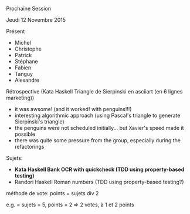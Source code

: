 Prochaine Session

Jeudi 12 Novembre 2015

Présent
- Michel
- Christophe
- Patrick
- Stéphane
- Fabien
- Tanguy
- Alexandre

Rétrospective
(Kata Haskell Triangle de Sierpinski en asciiart (en 6 lignes marketing))
- it was awsome! (and it worked! with penguins!!!)
- interesting algorithmic approach (using Pascal's triangle to generate Sierpinski's triangle)
- the penguins were not scheduled initially... but Xavier's speed made it possible
- there was quite some pressure from the group, especially during the refactorings

Sujets:
- **Kata Haskell Bank OCR with quickcheck (TDD using property-based testing)**
- Randori Haskell Roman numbers (TDD using property-based testing?)

méthode de vote:
points = sujets div 2


e.g. = sujets = 5, points = 2 => 2 votes, à 1 et 2 points
